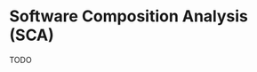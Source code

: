 # Software Composition Analysis (SCA)

TODO

<!--
- Analise dos arquivos de dependencias
- Verificação de falhas ja encontradas e respostas

npm audit
yarn audit
-->
